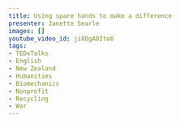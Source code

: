 ```yaml
---
title: Using spare hands to make a difference
presenter: Janette Searle
images: []
youtube_video_id: ji8OgA0Ito8
tags:
- TEDxTalks
- English
- New Zealand
- Humanities
- Biomechanics
- Nonprofit
- Recycling
- War
---
```


